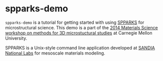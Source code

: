 spparks-demo
============

`spparks-demo` is a tutorial for getting started with using [SPPARKS](http://spparks.sandia.gov) for microstructural science. This demo is a part of the [2014 Materials Science workshop on methods for 3D microstuctural studies](http://www.materials.cmu.edu/news/summerworkshop.html) at Carnegie Mellon University.

SPPARKS is a Unix-style command line application developed at [SANDIA National Labs](http://www.sandia.gov) for mesoscale materials modeling.
